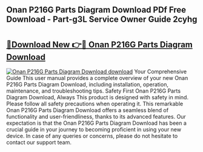 ## Onan P216G Parts Diagram Download PDf Free Download - Part-g3L Service Owner Guide 2cyhg

# <h2><a href="http://dfke5yq.blite.top/?on=Onan+P216G+Parts+Diagram+Download">🔗Download New 👉🔴 Onan P216G Parts Diagram Download</a></h2>

[![Onan P216G Parts Diagram Download download](https://i.imgur.com/lujVjoI.png)](http://dfke5yq.blite.top/?on=Onan+P216G+Parts+Diagram+Download)
Your Comprehensive Guide This user manual provides a complete overview of your new Onan P216G Parts Diagram Download, including installation, operation, maintenance, and troubleshooting tips. Safety First Onan P216G Parts Diagram Download, Always This product is designed with safety in mind. Please follow all safety precautions when operating it. This remarkable Onan P216G Parts Diagram Download offers a seamless blend of functionality and user-friendliness, thanks to its advanced features. Our expectation is that the Onan P216G Parts Diagram Download has been a crucial guide in your journey to becoming proficient in using your new device. In case of any queries or concerns, please do not hesitate to contact our support team.
